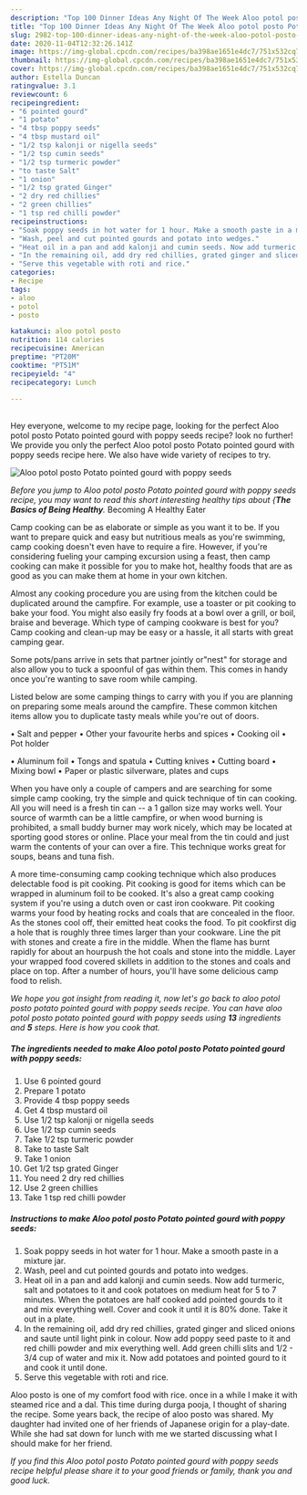 ```yaml
---
description: "Top 100 Dinner Ideas Any Night Of The Week Aloo potol posto Potato pointed gourd with poppy seeds"
title: "Top 100 Dinner Ideas Any Night Of The Week Aloo potol posto Potato pointed gourd with poppy seeds"
slug: 2982-top-100-dinner-ideas-any-night-of-the-week-aloo-potol-posto-potato-pointed-gourd-with-poppy-seeds
date: 2020-11-04T12:32:26.141Z
image: https://img-global.cpcdn.com/recipes/ba398ae1651e4dc7/751x532cq70/aloo-potol-posto-potato-pointed-gourd-with-poppy-seeds-recipe-main-photo.jpg
thumbnail: https://img-global.cpcdn.com/recipes/ba398ae1651e4dc7/751x532cq70/aloo-potol-posto-potato-pointed-gourd-with-poppy-seeds-recipe-main-photo.jpg
cover: https://img-global.cpcdn.com/recipes/ba398ae1651e4dc7/751x532cq70/aloo-potol-posto-potato-pointed-gourd-with-poppy-seeds-recipe-main-photo.jpg
author: Estella Duncan
ratingvalue: 3.1
reviewcount: 6
recipeingredient:
- "6 pointed gourd"
- "1 potato"
- "4 tbsp poppy seeds"
- "4 tbsp mustard oil"
- "1/2 tsp kalonji or nigella seeds"
- "1/2 tsp cumin seeds"
- "1/2 tsp turmeric powder"
- "to taste Salt"
- "1 onion"
- "1/2 tsp grated Ginger"
- "2 dry red chillies"
- "2 green chillies"
- "1 tsp red chilli powder"
recipeinstructions:
- "Soak poppy seeds in hot water for 1 hour. Make a smooth paste in a mixture jar."
- "Wash, peel and cut pointed gourds and potato into wedges."
- "Heat oil in a pan and add kalonji and cumin seeds. Now add turmeric, salt and potatoes to it and cook potatoes on medium heat for 5 to 7 minutes. When the potatoes are half cooked add pointed gourds to it and mix everything well. Cover and cook it until it is 80% done. Take it out in a plate."
- "In the remaining oil, add dry red chillies, grated ginger and sliced onions and saute until light pink in colour. Now add poppy seed paste to it and red chilli powder and mix everything well. Add green chilli slits and 1/2 - 3/4 cup of water and mix it. Now add potatoes and pointed gourd to it and cook it until done."
- "Serve this vegetable with roti and rice."
categories:
- Recipe
tags:
- aloo
- potol
- posto

katakunci: aloo potol posto 
nutrition: 114 calories
recipecuisine: American
preptime: "PT20M"
cooktime: "PT51M"
recipeyield: "4"
recipecategory: Lunch

---
```

<br>
Hey everyone, welcome to my recipe page, looking for the perfect Aloo potol posto Potato pointed gourd with poppy seeds recipe? look no further! We provide you only the perfect Aloo potol posto Potato pointed gourd with poppy seeds recipe here. We also have wide variety of recipes to try.
<br>


![Aloo potol posto Potato pointed gourd with poppy seeds](https://img-global.cpcdn.com/recipes/ba398ae1651e4dc7/751x532cq70/aloo-potol-posto-potato-pointed-gourd-with-poppy-seeds-recipe-main-photo.jpg)

<i>Before you jump to Aloo potol posto Potato pointed gourd with poppy seeds recipe, you may want to read this short interesting healthy tips about {<strong>The Basics of Being Healthy</strong>.</i>
Becoming A Healthy Eater

    
Camp cooking can be as elaborate or simple as you want it to be. If you want to prepare quick and easy but nutritious meals as you're swimming, camp cooking doesn't even have to require a fire. However, if you're considering fueling your camping excursion using a feast, then camp cooking can make it possible for you to make hot, healthy foods that are as good as you can make them at home in your own kitchen.

 Almost any cooking procedure you are using from the kitchen could be duplicated around the campfire. For example, use a toaster or pit cooking to bake your food. You might also easily fry foods at a bowl over a grill, or boil, braise and beverage. Which type of camping cookware is best for you? Camp cooking and clean-up may be easy or a hassle, it all starts with great camping gear.

Some pots/pans arrive in sets that partner jointly or"nest" for storage and also allow you to tuck a spoonful of gas within them. This comes in handy once you're wanting to save room while camping.

Listed below are some camping things to carry with you if you are planning on preparing some meals around the campfire. These common kitchen items allow you to duplicate tasty meals while you're out of doors.

• Salt and pepper
• Other your favourite herbs and spices
• Cooking oil
• Pot holder

• Aluminum foil
• Tongs and spatula
• Cutting knives
• Cutting board
• Mixing bowl
• Paper or plastic silverware, plates and cups

When you have only a couple of campers and are searching for some simple camp cooking, try the simple and quick technique of tin can cooking. All you will need is a fresh tin can -- a 1 gallon size may works well. Your source of warmth can be a little campfire, or when wood burning is prohibited, a small buddy burner may work nicely, which may be located at sporting good stores or online. Place your meal from the tin could and just warm the contents of your can over a fire.  This technique works great for soups, beans and tuna fish.

A more time-consuming camp cooking technique which also produces delectable food is pit cooking. Pit cooking is good for items which can be wrapped in aluminum foil to be cooked.  It's also a great camp cooking system if you're using a dutch oven or cast iron cookware. Pit cooking warms your food by heating rocks and coals that are concealed in the floor. As the stones cool off, their emitted heat cooks the food. To pit cookfirst dig a hole that is roughly three times larger than your cookware. Line the pit with stones and create a fire in the middle. When the flame has burnt rapidly for about an hourpush the hot coals and stone into the middle. Layer your wrapped food covered skillets in addition to the stones and coals and place on top. After a number of hours, you'll have some delicious camp food to relish.


<i>We hope you got insight from reading it, now let's go back to aloo potol posto potato pointed gourd with poppy seeds recipe. You can have aloo potol posto potato pointed gourd with poppy seeds using <strong>13</strong> ingredients and <strong>5</strong> steps. Here is how you cook that.
</i>

##### The ingredients needed to make Aloo potol posto Potato pointed gourd with poppy seeds:

1. Use 6 pointed gourd
1. Prepare 1 potato
1. Provide 4 tbsp poppy seeds
1. Get 4 tbsp mustard oil
1. Use 1/2 tsp kalonji or nigella seeds
1. Use 1/2 tsp cumin seeds
1. Take 1/2 tsp turmeric powder
1. Take to taste Salt
1. Take 1 onion
1. Get 1/2 tsp grated Ginger
1. You need 2 dry red chillies
1. Use 2 green chillies
1. Take 1 tsp red chilli powder


##### Instructions to make Aloo potol posto Potato pointed gourd with poppy seeds:

1. Soak poppy seeds in hot water for 1 hour. Make a smooth paste in a mixture jar.
1. Wash, peel and cut pointed gourds and potato into wedges.
1. Heat oil in a pan and add kalonji and cumin seeds. Now add turmeric, salt and potatoes to it and cook potatoes on medium heat for 5 to 7 minutes. When the potatoes are half cooked add pointed gourds to it and mix everything well. Cover and cook it until it is 80% done. Take it out in a plate.
1. In the remaining oil, add dry red chillies, grated ginger and sliced onions and saute until light pink in colour. Now add poppy seed paste to it and red chilli powder and mix everything well. Add green chilli slits and 1/2 - 3/4 cup of water and mix it. Now add potatoes and pointed gourd to it and cook it until done.
1. Serve this vegetable with roti and rice.


Aloo posto is one of my comfort food with rice. once in a while I make it with steamed rice and a dal. This time during durga pooja, I thought of sharing the recipe. Some years back, the recipe of aloo posto was shared. My daughter had invited one of her friends of Japanese origin for a play-date. While she had sat down for lunch with me we started discussing what I should make for her friend. 

<i>If you find this Aloo potol posto Potato pointed gourd with poppy seeds recipe helpful please share it to your good friends or family, thank you and good luck.</i>
